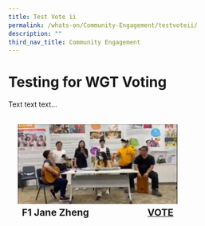 ```yaml
---
title: Test Vote ii
permalink: /whats-on/Community-Engagement/testvoteii/
description: ""
third_nav_title: Community Engagement
---
```

# Testing for WGT Voting
Text text text...

<ul style="display: grid; grid-template-columns: repeat(auto-fit, minmax(228px, 1fr)); gap: 1rem; margin: 2rem 2vw; padding: 0; list-style-type: none;">
	
<li>
<div style="display: block; overflow:hidden; text-decoration: none;  max-width: 20rem;">
<div style="min-height:10rem; max-height:10rem; overflow:hidden;"><img style="; min-height:10rem; max-height: 15rem; object-fit: cover;" src="/images/WGT23/FB/F1.jpeg"></div>
<div style="padding:.5rem; text-align:left;font-size: 1.2rem; font-weight: bold;  line-height: 1em;">F1 Jane Zheng <span style="float:right; font-weight:bold;"><a href="https://www.facebook.com/hwee.mei.5/videos/544031027456734" target="_blank">VOTE</a></span></div></div>
</li>